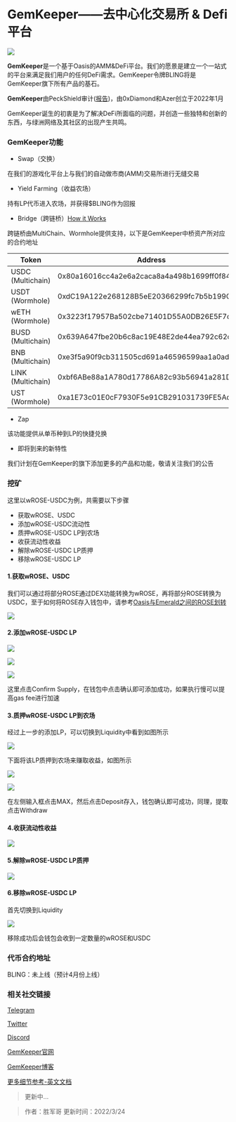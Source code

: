 # GemKeeper——去中心化交易所 & Defi平台

![](banner.png)

**GemKeeper**是一个基于Oasis的AMM&DeFi平台。我们的愿景是建立一个一站式的平台来满足我们用户的任何DeFi需求。GemKeeper令牌BLING将是GemKeeper旗下所有产品的基石。

**GemKeeper**由PeckShield审计([报告](https://github.com/GemKeeperDEV/GemKeeperFinance/blob/main/PeckShield-Audit-Report-GemKeeper-v1.0.pdf))，由0xDiamond和Azer创立于2022年1月

GemKeeper诞生的初衷是为了解决DeFi所面临的问题，并创造一些独特和创新的东西，与绿洲网络及其社区的出现产生共鸣。

### GemKeeper功能
- Swap（交换）

在我们的游戏化平台上与我们的自动做市商(AMM)交易所进行无缝交易

- Yield Farming（收益农场）

持有LP代币进入农场，并获得$BLING作为回报

- Bridge（跨链桥）[How it Works](https://gemkeeper-finance.gitbook.io/docs/gem-keeper/bridge)

跨链桥由MultiChain、Wormhole提供支持，以下是GemKeeper中桥资产所对应的合约地址

| Token | Address |
| ----| ---- |
| USDC (Multichain) | 0x80a16016cc4a2e6a2caca8a4a498b1699ff0f844 |
| USDT (Wormhole) | 0xdC19A122e268128B5eE20366299fc7b5b199C8e3 |
| wETH (Wormhole) | 0x3223f17957Ba502cbe71401D55A0DB26E5F7c68F |
| BUSD (Multichain) | 0x639A647fbe20b6c8ac19E48E2de44ea792c62c5C |
| BNB (Multichain) | 0xe3f5a90f9cb311505cd691a46596599aa1a0ad7d |
| LINK (Multichain) | 0xbf6ABe88a1A780d17786A82c93b56941a281DB66 |
| UST (Wormhole) | 0xa1E73c01E0cF7930F5e91CB291031739FE5Ad6C2 |


- Zap

该功能提供从单币种到LP的快捷兑换

- 即将到来的新特性

我们计划在GemKeeper的旗下添加更多的产品和功能，敬请关注我们的公告


### 挖矿
这里以wROSE-USDC为例，共需要以下步骤

- 获取wROSE、USDC
- 添加wROSE-USDC流动性
- 质押wROSE-USDC LP到农场
- 收获流动性收益
- 解除wROSE-USDC LP质押
- 移除wROSE-USDC LP

#### 1.获取wROSE、USDC
我们可以通过将部分ROSE通过DEX功能转换为wROSE，再将部分ROSE转换为USDC，至于如何将ROSE存入钱包中，请参考[Oasis与Emerald之间的ROSE划转](https://dev-oasis-cn.gitbook.io/support/ji-shu-zhi-chi/oasis-yu-emerald-zhi-jian-de-rose-hua-zhuan)

![](WX20220319-123914@2x.png)


#### 2.添加wROSE-USDC LP
![](WX20220319-124100@2x.png)

![](WX20220319-132914@2x.png)

![](WX20220319-133058@2x.png)

这里点击Confirm Supply，在钱包中点击确认即可添加成功，如果执行慢可以提高gas fee进行加速

#### 3.质押wROSE-USDC LP到农场
经过上一步的添加LP，可以切换到Liquidity中看到如图所示

![](WX20220319-133237@2x.png)

下面将该LP质押到农场来赚取收益，如图所示

![](WX20220319-133402@2x.png)

![](WX20220319-133631@2x.png)

在左侧输入框点击MAX，然后点击Deposit存入，钱包确认即可成功，同理，提取点击Withdraw


#### 4.收获流动性收益

![](WX20220319-133844@2x.png)


#### 5.解除wROSE-USDC LP质押

![](WX20220319-144608@2x.png)


#### 6.移除wROSE-USDC LP

首先切换到Liquidity

![](remove-lp.png)

移除成功后会钱包会收到一定数量的wROSE和USDC

### 代币合约地址
BLING：未上线（预计4月份上线）

### 相关社交链接
[Telegram](https://t.me/GemKeeperAnnouncements)

[Twitter](https://twitter.com/GemKeeperDeFi)

[Discord](https://discord.com/invite/Jcbj5E9Ysd)

[GemKeeper官网](https://app.gemkeeper.finance)

[GemKeeper博客](https://gemkeeperdefi.medium.com/)

[更多细节参考-英文文档](https://gemkeeper-finance.gitbook.io/docs/welcome/introduction)


> 更新中...

> 作者：胜军哥 更新时间：2022/3/24
